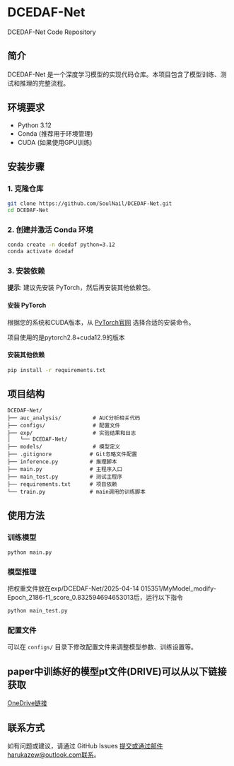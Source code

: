 # DCEDAF-Net

DCEDAF-Net Code Repository

## 简介

DCEDAF-Net 是一个深度学习模型的实现代码仓库。本项目包含了模型训练、测试和推理的完整流程。

## 环境要求

- Python 3.12
- Conda (推荐用于环境管理)
- CUDA (如果使用GPU训练)

## 安装步骤

### 1. 克隆仓库

```bash
git clone https://github.com/SoulNail/DCEDAF-Net.git
cd DCEDAF-Net
```

### 2. 创建并激活 Conda 环境

```bash
conda create -n dcedaf python=3.12
conda activate dcedaf
```

### 3. 安装依赖

**提示**: 建议先安装 PyTorch，然后再安装其他依赖包。

#### 安装 PyTorch

根据您的系统和CUDA版本，从 [PyTorch官网](https://pytorch.org/get-started/locally/) 选择合适的安装命令。

项目使用的是pytorch2.8+cuda12.9的版本

#### 安装其他依赖

```bash
pip install -r requirements.txt
```

## 项目结构

```
DCEDAF-Net/
├── auc_analysis/          # AUC分析相关代码
├── configs/               # 配置文件
├── exp/                   # 实验结果和日志
│   └── DCEDAF-Net/
├── models/                # 模型定义
├── .gitignore            # Git忽略文件配置
├── inference.py          # 推理脚本
├── main.py               # 主程序入口
├── main_test.py          # 测试主程序
├── requirements.txt      # 项目依赖
└── train.py              # main调用的训练脚本
```

## 使用方法

### 训练模型

```bash
python main.py
```

### 模型推理
把权重文件放在exp/DCEDAF-Net/2025-04-14 015351/MyModel_modify-Epoch_2186-f1_score_0.832594694653013后，运行以下指令

```bash
python main_test.py
```

### 配置文件

可以在 `configs/` 目录下修改配置文件来调整模型参数、训练设置等。

## paper中训练好的模型pt文件(DRIVE)可以从以下链接获取

[OneDrive链接]([https://pytorch.org/get-started/locally/](https://1drv.ms/u/c/bdd64c2b3becb118/ERXcszvMZ0dEs0Qzn6PdYdABIvU1z8owo1SbuGp41XyQ8Q))

## 联系方式

如有问题或建议，请通过 GitHub Issues 提交或通过邮件harukazew@outlook.com联系。
